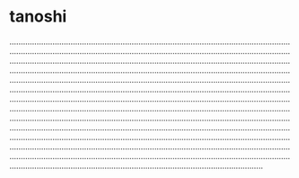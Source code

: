 # tanoshi

............................................................................................................................................................................................................................................................................................................................................................................................................................................................................................................................................................................................................................................................................................................................................................................................................................................................................................................................................................................................................................................................................................................................................................................................................................................................................................................................................................................................................................................................................................................................................................................................................................................................................................................................................................................................